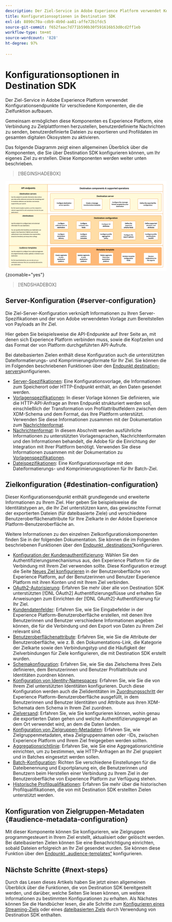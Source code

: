 ```yaml
---
description: Der Ziel-Service in Adobe Experience Platform verwendet Konfigurationsendpunkte für verschiedene Komponenten, die die Zielfunktion aufbauen. Erfahren Sie, wie diese Komponenten zusammen es Experience Platform ermöglichen, eine Verbindung zu Zielpartnern herzustellen, benutzerdefinierte Nachrichten zu senden und Profildaten im gesamten digitalen Ökosystem zu aktivieren.
title: Konfigurationsoptionen in Destination SDK
exl-id: 8890c70a-cdb9-4b9d-aa81-affe72b1fdc5
source-git-commit: f652faac7d771b590b30f591616b53d0cd2ff1eb
workflow-type: tm+mt
source-wordcount: '828'
ht-degree: 97%

---
```


# Konfigurationsoptionen in Destination SDK

Der Ziel-Service in Adobe Experience Platform verwendet Konfigurationsendpunkte für verschiedene Komponenten, die die Zielfunktion aufbauen.

Gemeinsam ermöglichen diese Komponenten es Experience Platform, eine Verbindung zu Zielplattformen herzustellen, benutzerdefinierte Nachrichten zu senden, benutzerdefinierte Dateien zu exportieren und Profildaten im gesamten digitalen Ökosystem zu aktivieren.

Das folgende Diagramm zeigt einen allgemeinen Überblick über die Komponenten, die Sie über Destination SDK konfigurieren können, um Ihr eigenes Ziel zu erstellen. Diese Komponenten werden weiter unten beschrieben.

>[!BEGINSHADEBOX]

![Diagramm mit den Destination SDK-Komponenten, den Konfigurations-Endpunkten und den von ihnen unterstützten Vorgängen.](../assets/functionality/destination-sdk-components-diagram.png){zoomable="yes"}

>[!ENDSHADEBOX]

## Server-Konfiguration {#server-configuration}

Die Ziel-Server-Konfiguration verknüpft Informationen zu Ihren Server-Spezifikationen und der von Adobe verwendeten Vorlage zum Bereitstellen von Payloads an Ihr Ziel.

Hier geben Sie beispielsweise die API-Endpunkte auf Ihrer Seite an, mit denen sich Experience Platform verbinden muss, sowie die Kopfzeilen und das Format der von Platform durchgeführten API-Aufrufe.

Bei dateibasierten Zielen enthält diese Konfiguration auch die unterstützten Dateiformatierungs- und Komprimierungsformate für Ihr Ziel. Sie können die im Folgenden beschriebenen Funktionen über den [Endpunkt destination-servers](../authoring-api/destination-server/create-destination-server.md)konfigurieren.

* [Server-Spezifikationen](destination-server/server-specs.md): Eine Konfigurationsvorlage, die Informationen zum Speicherort oder HTTP-Endpunkt enthält, an den Daten gesendet werden.
* [Vorlagenspezifikationen](destination-server/templating-specs.md): In dieser Vorlage können Sie definieren, wie die HTTP-API-Anfrage an Ihren Endpunkt strukturiert werden soll, einschließlich der Transformation von Profilattributfeldern zwischen dem XDM-Schema und dem Format, das Ihre Plattform unterstützt. Verwenden Sie diese Informationen zusammen mit der Dokumentation zum [Nachrichtenformat](destination-server/message-format.md).
* [Nachrichtenformat](destination-server/message-format.md): In diesem Abschnitt werden ausführliche Informationen zu unterstützten Vorlagensprachen, Nachrichtenformaten und den Informationen behandelt, die Adobe für die Einrichtung der Integration mit Ihrer Plattform benötigt. Verwenden Sie diese Informationen zusammen mit der Dokumentation zu [Vorlagenspezifikationen](destination-server/templating-specs.md).
* [Dateispezifikationen](destination-server/file-formatting.md): Eine Konfigurationsvorlage mit den Dateiformatierungs- und Komprimierungsoptionen für Ihr Batch-Ziel.

## Zielkonfiguration {#destination-configuration}

Dieser Konfigurationsendpunkt enthält grundlegende und erweiterte Informationen zu Ihrem Ziel. Hier geben Sie beispielsweise die Identitätstypen an, die Ihr Ziel unterstützen kann, das gewünschte Format der exportierten Dateien (für dateibasierte Ziele) und verschiedene Benutzeroberflächenattribute für Ihre Zielkarte in der Adobe Experience Platform-Benutzeroberfläche an.

Weitere Informationen zu den einzelnen Zielkonfigurationskomponenten finden Sie in der folgenden Dokumentation. Sie können die im Folgenden beschriebenen Funktionen über den [Endpunkt „destinations“](../authoring-api/destination-configuration/create-destination-configuration.md)konfigurieren.

* [Konfiguration der Kundenauthentifizierung](destination-configuration/customer-authentication.md): Wählen Sie den Authentifizierungsmechanismus aus, den Experience Platform für die Verbindung mit Ihrem Ziel verwenden sollte. Diese Konfiguration erzeugt die Seite [Neues Ziel konfigurieren](../../ui/connect-destination.md) in der Benutzeroberfläche von Experience Platform, auf der Benutzerinnen und Benutzer Experience Platform mit ihren Konten und mit Ihrem Ziel verbinden.
* [OAuth2-Autorisierung](destination-configuration/oauth2-authorization.md): Erfahren Sie mehr über alle von Destination SDK unterstützten [!DNL OAuth2] Authentifizierungsflüsse und erhalten Sie Anweisungen zum Einrichten der [!DNL OAuth2]-Authentifizierung für Ihr Ziel.
* [Kundendatenfelder](destination-configuration/customer-data-fields.md): Erfahren Sie, wie Sie Eingabefelder in der Experience Platform-Benutzeroberfläche erstellen, mit denen Ihre Benutzerinnen und Benutzer verschiedene Informationen angeben können, die für die Verbindung und den Export von Daten zu Ihrem Ziel relevant sind.
* [Benutzeroberflächenattribute](destination-configuration/ui-attributes.md): Erfahren Sie, wie Sie die Attribute der Benutzeroberfläche, wie z. B. den Dokumentations-Link, die Kategorie der Zielkarte sowie den Verbindungstyp und die Häufigkeit der Zielverbindungen für Ziele konfigurieren, die mit Destination SDK erstellt wurden.
* [Schemakonfiguration](destination-configuration/schema-configuration.md): Erfahren Sie, wie Sie das Zielschema Ihres Ziels definieren, dem Benutzerinnen und Benutzer Profilattribute und Identitäten zuordnen können.
* [Konfiguration von Identity-Namespaces](destination-configuration/identity-namespace-configuration.md): Erfahren Sie, wie Sie die von Ihrem Ziel unterstützten Identitäten konfigurieren. Durch diese Konfiguration werden auch die Zielidentitäten im [Zuordnungsschritt](../../ui/activate-segment-streaming-destinations.md#mapping) der Experience Platform-Benutzeroberfläche ausgefüllt, in dem Benutzerinnen und Benutzer Identitäten und Attribute aus ihren XDM-Schemata dem Schema in Ihrem Ziel zuordnen.
* [Zielversand](destination-configuration/destination-delivery.md): Erfahren Sie, wie Sie konfigurieren können, wohin genau die exportierten Daten gehen und welche Authentifizierungsregel an dem Ort verwendet wird, an dem die Daten landen.
* [Konfiguration von Zielgruppen-Metadaten](destination-configuration/audience-metadata-configuration.md): Erfahren Sie, wie Zielgruppenmetadaten, etwa Zielgruppennamen oder -IDs, zwischen Experience Platform und Ihrem Ziel freigegeben werden sollten.
* [Aggregationsrichtlinie](destination-configuration/aggregation-policy.md): Erfahren Sie, wie Sie eine Aggregationsrichtlinie einrichten, um zu bestimmen, wie HTTP-Anfragen an Ihr Ziel gruppiert und in Batches eingesetzt werden sollen.
* [Batch-Konfiguration](destination-configuration/batch-configuration.md): Richten Sie verschiedene Einstellungen für die Dateibenennung und Exportplanung ein, die Benutzerinnen und Benutzern beim Herstellen einer Verbindung zu Ihrem Ziel in der Benutzeroberfläche von Experience Platform zur Verfügung stehen.
* [Historische Profilqualifikationen](destination-configuration/historical-profile-qualifications.md): Erfahren Sie mehr über die historischen Profilqualifikationen, die von mit Destination SDK erstellten Zielen unterstützt werden.

## Konfiguration von Zielgruppen-Metadaten {#audience-metadata-configuration}

Mit dieser Komponente können Sie konfigurieren, wie Zielgruppen programmgesteuert in Ihrem Ziel erstellt, aktualisiert oder gelöscht werden. Bei dateibasierten Zielen können Sie eine Benachrichtigung einrichten, sobald Dateien erfolgreich an Ihr Ziel gesendet wurden. Sie können diese Funktion über den [Endpunkt „audience-templates“](../metadata-api/create-audience-template.md) konfigurieren.

## Nächste Schritte {#next-steps}

Durch das Lesen dieses Artikels haben Sie jetzt einen allgemeinen Überblick über die Funktionen, die von Destination SDK bereitgestellt werden, und darüber, welche Seiten Sie lesen können, um weitere Informationen zu bestimmten Konfigurationen zu erhalten. Als Nächstes können Sie die Handbücher lesen, die alle Schritte zum [Konfigurieren eines Streaming-Ziels](../guides/configure-destination-instructions.md) oder eines [dateibasierten Ziels](../guides/configure-file-based-destination-instructions.md) durch Verwendung von Destination SDK enthalten.
